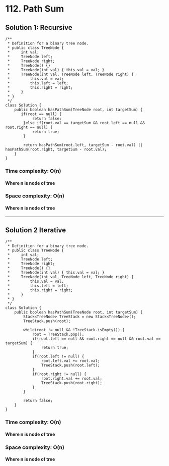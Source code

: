 # 112. Path Sum
## Solution 1: Recursive
```
/**
 * Definition for a binary tree node.
 * public class TreeNode {
 *     int val;
 *     TreeNode left;
 *     TreeNode right;
 *     TreeNode() {}
 *     TreeNode(int val) { this.val = val; }
 *     TreeNode(int val, TreeNode left, TreeNode right) {
 *         this.val = val;
 *         this.left = left;
 *         this.right = right;
 *     }
 * }
 */
class Solution {
    public boolean hasPathSum(TreeNode root, int targetSum) {
       if(root == null) {
    		return false;
    	}else if(root.val == targetSum && root.left == null && root.right == null) {
    		return true;
    	}
    	
		return hasPathSum(root.left, targetSum - root.val) || hasPathSum(root.right, targetSum - root.val);
    }
}
```
### Time complexity: O(n)
#### Where n is node of tree
### Space complexity: O(n)
#### Where n is node of tree
---
## Solution 2 Iterative
```
/**
 * Definition for a binary tree node.
 * public class TreeNode {
 *     int val;
 *     TreeNode left;
 *     TreeNode right;
 *     TreeNode() {}
 *     TreeNode(int val) { this.val = val; }
 *     TreeNode(int val, TreeNode left, TreeNode right) {
 *         this.val = val;
 *         this.left = left;
 *         this.right = right;
 *     }
 * }
 */
class Solution {
    public boolean hasPathSum(TreeNode root, int targetSum) {
        Stack<TreeNode> TreeStack = new Stack<TreeNode>();
    	TreeStack.push(root);
    	
    	while(root != null && !TreeStack.isEmpty()) {
    		root = TreeStack.pop();
    		if(root.left == null && root.right == null && root.val == targetSum) {
    			return true;
    		}
			if(root.left != null) {
				root.left.val += root.val;
				TreeStack.push(root.left);
			}
			if(root.right != null) {
				root.right.val += root.val;
				TreeStack.push(root.right);
			}
    	}
    	
    	return false;
    }
}
```
### Time complexity: O(n)
#### Where n is node of tree
### Space complexity: O(n)
#### Where n is node of tree